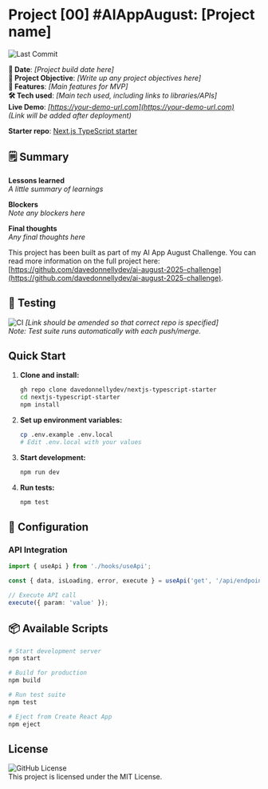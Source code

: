 # Project [00] #AIAppAugust: [Project name]

![Last Commit](https://img.shields.io/github/last-commit/davedonnellydev/nextjs-typescript-starter)

**📆 Date**: *[Project build date here]*  
**🎯 Project Objective**: *[Write up any project objectives here]*  
**🚀 Features**: *[Main features for MVP]*  
**🛠️ Tech used**: *[Main tech used, including links to libraries/APIs]*  
**Live Demo**: *[https://your-demo-url.com](https://your-demo-url.com)*  
*(Link will be added after deployment)*  

**Starter repo**: [Next.js TypeScript starter](https://github.com/davedonnellydev/nextjs-typescript-starter)  

## 🗒️ Summary
**Lessons learned**  
*A little summary of learnings*

**Blockers**  
*Note any blockers here*  

**Final thoughts**  
*Any final thoughts here*  


This project has been built as part of my AI App August Challenge. You can read more information on the full project here: [https://github.com/davedonnellydev/ai-august-2025-challenge](https://github.com/davedonnellydev/ai-august-2025-challenge).

## 🧪 Testing

![CI](https://github.com/davedonnellydev/nextjs-typescript-starter/actions/workflows/ci.yml/badge.svg) *[Link should be amended so that correct repo is specified]*  
*Note: Test suite runs automatically with each push/merge.*  

## Quick Start

1. **Clone and install:**
   ```bash
   gh repo clone davedonnellydev/nextjs-typescript-starter
   cd nextjs-typescript-starter
   npm install
   ```

2. **Set up environment variables:**
   ```bash
   cp .env.example .env.local
   # Edit .env.local with your values
   ```

3. **Start development:**
   ```bash
   npm run dev
   ```

4. **Run tests:**
   ```bash
   npm test
   ```

## 🔧 Configuration

### API Integration

```typescript
import { useApi } from './hooks/useApi';

const { data, isLoading, error, execute } = useApi('get', '/api/endpoint');

// Execute API call
execute({ param: 'value' });
```

## 📦 Available Scripts

```bash
# Start development server
npm start

# Build for production
npm build

# Run test suite
npm test

# Eject from Create React App
npm eject
```


## License
![GitHub License](https://img.shields.io/github/license/davedonnellydev/nextjs-typescript-starter)  
This project is licensed under the MIT License.
